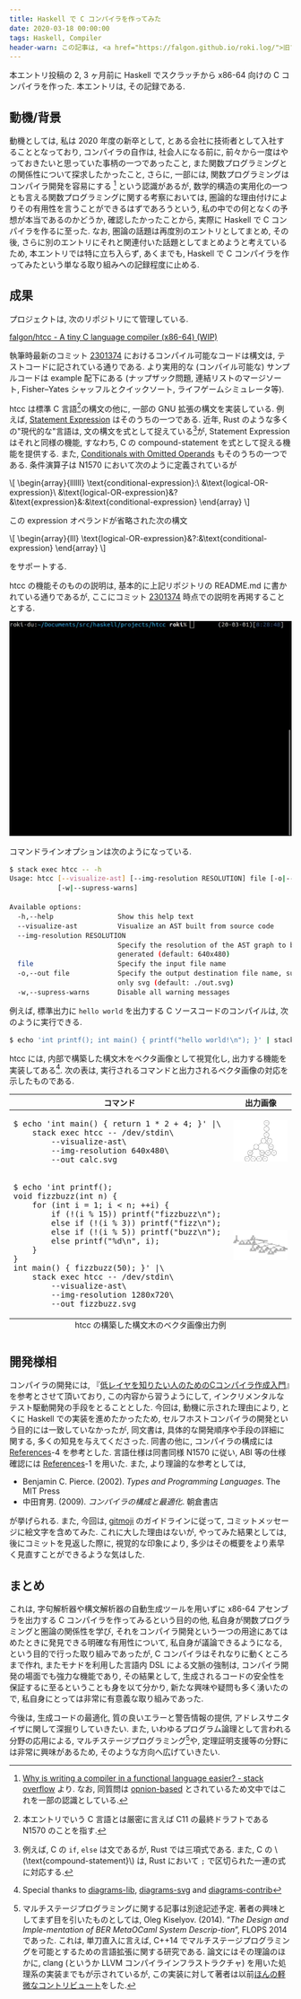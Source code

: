 ```yaml
---
title: Haskell で C コンパイラを作ってみた
date: 2020-03-18 00:00:00
tags: Haskell, Compiler
header-warn: この記事は, <a href="https://falgon.github.io/roki.log/">旧ブログ</a>から移植された記事です. よって, その内容として, <a href="https://falgon.github.io/roki.log/">旧ブログ</a>に依存した文脈が含まれている可能性があります. 予めご了承下さい.
---
```


本エントリ投稿の 2, 3 ヶ月前に Haskell でスクラッチから x86-64 向けの C コンパイラを作った.
本エントリは, その記録である.

<!--more-->

## 動機/背景

動機としては, 私は 2020 年度の新卒として,
とある会社に技術者として入社することとなっており,
コンパイラの自作は, 社会人になる前に,
前々から一度はやっておきたいと思っていた事柄の一つであったこと,
また関数プログラミングとの関係性について探求したかったこと,
さらに, 一部には, 関数プログラミングはコンパイラ開発を容易にする 
[^1] 
という認識があるが,
数学的構造の実用化の一つとも言える関数プログラミングに関する考察においては,
圏論的な理由付けによりその有用性を言うことができるはずであろうという,
私の中での何となくの予想が本当であるのかどうか, 確認したかったことから,
実際に Haskell で C コンパイラを作るに至った.
なお, 圏論の話題は再度別のエントリとしてまとめ, その後,
さらに別のエントリにそれと関連付いた話題としてまとめようと考えているため,
本エントリでは特に立ち入らず, 
あくまでも, 
Haskell で C コンパイラを作ってみたという単なる取り組みへの記録程度に止める.

## 成果

プロジェクトは, 次のリポジトリにて管理している.

<div class="has-text-centered mb-2">
<i class="fab fa-github fa-fw"></i>
<a href="https://github.com/falgon/htcc">falgon/htcc - A tiny C language compiler (x86-64) (WIP)</a>
</div>

執筆時最新のコミット 
[2301374](https://github.com/falgon/htcc/tree/230137475bf08265db9bd31ea65e2d867b1207fc) 
におけるコンパイル可能なコードは構文は, テストコードに記されている通りである. 
より実用的な (コンパイル可能な) サンプルコードは example 配下にある
(ナップザック問題, 連結リストのマージソート, Fisher–Yates シャッフルとクイックソート,
ライフゲームシミュレータ等).

htcc は標準 C 言語[^2]の構文の他に, 一部の GNU 拡張の構文を実装している. 
例えば, [Statement Expression](https://gcc.gnu.org/onlinedocs/gcc/Statement-Exprs.html) はそのうちの一つである. 
近年, Rust のような多くの"現代的な"言語は, 
文の構文を式として捉えている[^3]が, Statement Expression はそれと同様の機能, 
すなわち, C の compound-statement を式として捉える機能を提供する.
また, [Conditionals with Omitted Operands](https://gcc.gnu.org/onlinedocs/gcc/Conditionals.html)
もそのうちの一つである.
条件演算子は N1570 において次のように定義されているが

\\[
\begin{array}{llllll}
\text{conditional-expression}:\\
&\text{logical-OR-expression}\\
&\text{logical-OR-expression}&?&\text{expression}&:&\text{conditional-expression}
\end{array}
\\]

この expression オペランドが省略された次の構文

\\[
\begin{array}{lll}
\text{logical-OR-expression}&?:&\text{conditional-expression}
\end{array}
\\]

をサポートする.

htcc の機能そのものの説明は, 基本的に上記リポジトリの README.md に書かれている通りであるが, 
ここにコミット 
[2301374](https://github.com/falgon/htcc/tree/230137475bf08265db9bd31ea65e2d867b1207fc) 
時点での説明を再掲することとする.


![htcc の実行イメージ](https://raw.githubusercontent.com/falgon/htcc/230137475bf08265db9bd31ea65e2d867b1207fc/assets/some_operation.gif "htcc の実行イメージ")

コマンドラインオプションは次のようになっている.

```bash
$ stack exec htcc -- -h
Usage: htcc [--visualize-ast] [--img-resolution RESOLUTION] file [-o|--out file]
            [-w|--supress-warns]

Available options:
  -h,--help                Show this help text
  --visualize-ast          Visualize an AST built from source code
  --img-resolution RESOLUTION
                           Specify the resolution of the AST graph to be
                           generated (default: 640x480)
  file                     Specify the input file name
  -o,--out file            Specify the output destination file name, supported
                           only svg (default: ./out.svg)
  -w,--supress-warns       Disable all warning messages
```

例えば, 標準出力に `hello world` を出力する C ソースコードのコンパイルは, 次のように実行できる.

```bash
$ echo 'int printf(); int main() { printf("hello world!\n"); }' | stack exec htcc -- /dev/stdin | gcc -xassembler -no-pie -o out -  
```

htcc には, 内部で構築した構文木をベクタ画像として視覚化し,
出力する機能を実装してある[^4].
次の表は, 実行されるコマンドと出力されるベクタ画像の対応を示したものである.

<div class="table-responsive">
<table class="table table-bordered table-hover">
<thead><tr><th style="text-align: center;">コマンド</th><th style="text-align: center;">出力画像</th></tr></thead>
<caption id="karnaugh1" style="caption-side: bottom">htcc の構築した構文木のベクタ画像出力例</caption>
<tbody>
<tr>
<td>
<pre>$ echo 'int main() { return 1 * 2 + 4; }' |\
    stack exec htcc -- /dev/stdin\
        --visualize-ast\
        --img-resolution 640x480\
        --out calc.svg
</pre>
</td>
<td><img width="250px" class="img-responsive" src="https://raw.githubusercontent.com/falgon/htcc/230137475bf08265db9bd31ea65e2d867b1207fc/assets/example_ast/calc.png" alt="ast_graph"></td>
</tr>
<tr>
<td>
<pre>$ echo 'int printf();
void fizzbuzz(int n) { 
    for (int i = 1; i &lt; n; ++i) { 
        if (!(i % 15)) printf("fizzbuzz\n"); 
        else if (!(i % 3)) printf("fizz\n"); 
        else if (!(i % 5)) printf("buzz\n"); 
        else printf("%d\n", i); 
    } 
} 
int main() { fizzbuzz(50); }' |\
    stack exec htcc -- /dev/stdin\
        --visualize-ast\
        --img-resolution 1280x720\
        --out fizzbuzz.svg
</pre>
</td>
<td><img width="250px" class="img-responsive" src="https://raw.githubusercontent.com/falgon/htcc/230137475bf08265db9bd31ea65e2d867b1207fc/assets/example_ast/fizzbuzz.png" alt="ast_graph"></td>
</tr>
</tbody>
</table>
</div>

## 開発様相

コンパイラの開発には, 
『[低レイヤを知りたい人のためのCコンパイラ作成入門](https://www.sigbus.info/compilerbook)』を参考とさせて頂いており, 
この内容から習うようにして, インクリメンタルなテスト駆動開発の手段をとることとした.
今回は, 動機に示された理由により, 
とくに Haskell での実装を進めたかったため, 
セルフホストコンパイラの開発という目的には一致していなかったが, 
同文書は, 具体的な開発順序や手段の詳細に関する, 多くの知見を与えてくださった.
同書の他に, コンパイラの構成には [References](https://github.com/falgon/htcc/tree/230137475bf08265db9bd31ea65e2d867b1207fc#references)-4 を参考とした. 
言語仕様は同書同様 N1570 に従い, 
ABI 等の仕様確認には [References](https://github.com/falgon/htcc/tree/230137475bf08265db9bd31ea65e2d867b1207fc#references)-1 を用いた. また, より理論的な参考としては,

* Benjamin C. Pierce. (2002). _Types and Programming Languages_. The MIT Press
* 中田育男. (2009). _コンパイラの構成と最適化_. 朝倉書店

が挙げられる.
また, 今回は, [gitmoji](https://gitmoji.carloscuesta.me/) のガイドラインに従って, 
コミットメッセージに絵文字を含めてみた.
これに大した理由はないが, やってみた結果としては, 後にコミットを見返した際に,
視覚的な印象により, 多少はその概要をより素早く見直すことができるような気はした.

## まとめ

これは, 字句解析器や構文解析器の自動生成ツールを用いずに x86-64 アセンブラを出力する
C コンパイラを作ってみるという目的の他, 私自身が関数プログラミングと圏論の関係性を学び, 
それをコンパイラ開発という一つの用途にあてはめたときに発見できる明確な有用性について,
私自身が議論できるようになる, 
という目的で行った取り組みであったが, 
C コンパイラはそれなりに動くところまで作れ, またモナドを利用した言語内 DSL による文脈の強制は,
コンパイラ開発の場面でも強力な機能であり,
その結果として, 生成されるコードの安全性を保証するに至るということも身を以て分かり,
新たな興味や疑問も多く湧いたので, 私自身にとっては非常に有意義な取り組みであった.

今後は, 生成コードの最適化, 質の良いエラーと警告情報の提供,
アドレスサニタイザに関して深掘りしていきたい.
また, いわゆるプログラム論理として言われる分野の応用による,
マルチステージプログラミング[^5]や, 定理証明支援等の分野には非常に興味があるため,
そのような方向へ広げていきたい.

[^1]: [Why is writing a compiler in a functional language easier? - stack overflow](https://stackoverflow.com/questions/2906064/why-is-writing-a-compiler-in-a-functional-language-easier) より. なお, 同質問は [opnion-based](https://stackoverflow.com/help/closed-questions) とされているため文中ではこれを一部の認識としている. 
[^2]: 本エントリでいう C 言語とは厳密に言えば C11 の最終ドラフトである N1570 のことを指す.
[^3]: 例えば, C の `if`, `else` は文であるが, Rust では三項式である. また, C の \\(\text{compound-statement}\\) は, Rust において `;` で区切られた一連の式に対応する.
[^4]: Special thanks to [diagrams-lib](https://hackage.haskell.org/package/diagrams-lib), [diagrams-svg](https://hackage.haskell.org/package/diagrams-svg) and [diagrams-contrib](https://hackage.haskell.org/package/diagrams-contrib)
[^5]: マルチステージプログラミングに関する記事は別途記述予定. 著者の興味としてまず目を引いたものとしては, Oleg Kiselyov. (2014). “_The Design and Imple-mentation of BER MetaOCaml System Descrip-tion_”, FLOPS 2014 であった. これは, 単刀直入に言えば, C++14 でマルチステージプログラミングを可能とするための言語拡張に関する研究である. 論文にはその理論のほかに, clang (というか LLVM コンパイラインフラストラクチャ) を用いた処理系の実装までもが示されているが, この実装に対して著者は以前[ほんの軽微なコントリビュート](https://github.com/meta-cpp/clang/pull/1)をした.
